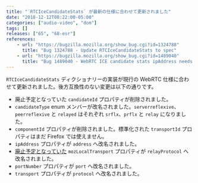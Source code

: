 ```yaml
---
title: "`RTCIceCandidateStats` が最新の仕様に合わせて更新されました"
date: "2018-12-12T08:22:00-05:00"
categories: ["audio-video", "dom"]
tags: []
releases: ["65", "68-esr"]
references:
    - url: "https://bugzilla.mozilla.org/show_bug.cgi?id=1324788"
      title: "Bug 1324788 - Update RTCIceCandidateStats to spec"
    - url: "https://bugzilla.mozilla.org/show_bug.cgi?id=1489040"
      title: "Bug 1489040 - WebRTC ICE candidate stats ipAddress needs to be renamed"
---
```

`RTCIceCandidateStats` ディクショナリーの実装が現行の WebRTC 仕様に合わせて更新されました。後方互換性のない変更は以下の通りです。

* 廃止予定となっていた `candidateId` プロパティが削除されました。
* `candidateType` enum メンバーが改名されました。`serverreflexive`、`peerreflexive` と `relayed` はそれぞれ `srflx`、`prflx` と `relay` になりました。
* `componentId` プロパティが削除されました。標準化された `transportId` プロパティはまだ Firefox では使えません。
* `ipAddress` プロパティが `address` へ改名されました。
* [廃止予定となっていた](https://www.fxsitecompat.dev/ja/docs/2018/rtcicecandidatestats-mozlocaltransport-has-been-deprecated/) `mozLocalTransport` プロパティが `relayProtocol` へ改名されました。
* `portNumber` プロパティが `port` へ改名されました。
* `transport` プロパティが `protocol` へ改名されました。
